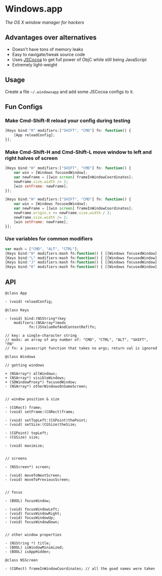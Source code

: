 # Windows.app

*The OS X window manager for hackers*

## Advantages over alternatives

* Doesn't have tons of memory leaks
* Easy to navigate/tweak source code
* Uses [JSCocoa](https://github.com/parmanoir/jscocoa/) to get full power of ObjC while still being JavaScript
* Extremely light-weight

## Usage

Create a file `~/.windowsapp` and add some JSCocoa configs to it.

## Fun Configs

### Make Cmd-Shift-R reload your config during testing

```javascript
[Keys bind:"R" modifiers:["SHIFT", "CMD"] fn: function() {
    [App reloadConfig];
}];
```

### Make Cmd-Shift-H and Cmd-Shift-L move window to left and right halves of screen

```javascript
[Keys bind:"H" modifiers:["SHIFT", "CMD"] fn: function() {
    var win = [Windows focusedWindow];
    var newFrame = [[win screen] frameInWindowCoordinates];
    newFrame.size.width /= 2;
    [win setFrame: newFrame];
}];

[Keys bind:"H" modifiers:["SHIFT", "CMD"] fn: function() {
    var win = [Windows focusedWindow];
    var newFrame = [[win screen] frameInWindowCoordinates];
    newFrame.origin.x += newFrame.size.width / 2;
    newFrame.size.width /= 2;
    [win setFrame: newFrame];
}];
```

### Use variables for common modifiers

```javascript
var mash = ["CMD", "ALT", "CTRL"];
[Keys bind:"H" modifiers:mash fn:function() { [[Windows focusedWindow] focusWindowLeft]; }];
[Keys bind:"L" modifiers:mash fn:function() { [[Windows focusedWindow] focusWindowRight]; }];
[Keys bind:"J" modifiers:mash fn:function() { [[Windows focusedWindow] focusWindowDown]; }];
[Keys bind:"K" modifiers:mash fn:function() { [[Windows focusedWindow] focusWindowUp]; }];
```

## API

```objc
@class App

- (void) reloadConfig;
```

```objc
@class Keys

- (void) bind:(NSString*)key
    modifiers:(NSArray*)mods
           fn:(JSValueRefAndContextRef)fn;

// key: a single-character string
// mods: an array of any number of: "CMD", "CTRL", "ALT", "SHIFT", "FN"
// fn: a javascript function that takes no args; return val is ignored
```

```objc
@class Windows

// getting windows

+ (NSArray*) allWindows;
+ (NSArray*) visibleWindows;
+ (SDWindowProxy*) focusedWindow;
- (NSArray*) otherWindowsOnSameScreen;


// window position & size

- (CGRect) frame;
- (void) setFrame:(CGRect)frame;

- (void) setTopLeft:(CGPoint)thePoint;
- (void) setSize:(CGSize)theSize;

- (CGPoint) topLeft;
- (CGSize) size;

- (void) maximize;


// screens

- (NSScreen*) screen;

- (void) moveToNextScreen;
- (void) moveToPreviousScreen;


// focus

- (BOOL) focusWindow;

- (void) focusWindowLeft;
- (void) focusWindowRight;
- (void) focusWindowUp;
- (void) focusWindowDown;


// other window properties

- (NSString *) title;
- (BOOL) isWindowMinimized;
- (BOOL) isAppHidden;
```

```objc
@class NSScreen

- (CGRect) frameInWindowCoordinates; // all the good names were taken
```
